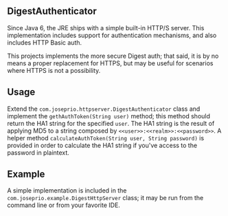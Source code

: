 ## DigestAuthenticator
Since Java 6, the JRE ships with a simple built-in HTTP/S server. This
implementation includes support for authentication mechanisms, and also
includes HTTP Basic auth.

This projects implements the more secure Digest auth; that said, it is 
by no means a proper replacement for HTTPS, but may be useful for
scenarios where HTTPS is not a possibility.

## Usage
Extend the `com.joseprio.httpserver.DigestAuthenticator` class and
implement the `gethAuthToken(String user)` method; this method should
return the HA1 string for the specified `user`. The HA1 string is
the result of applying MD5 to a string composed by
`<<user>>:<<realm>>:<<password>>`. A helper method 
`calculateAuthToken(String user, String password)` is provided in
order to calculate the HA1 string if you've access to the password
in plaintext.

## Example
A simple implementation is included in the 
`com.joseprio.example.DigestHttpServer` class; it may be run from
the command line or from your favorite IDE.

